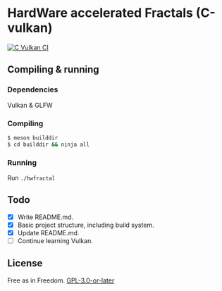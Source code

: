 # HardWare accelerated Fractals (C-vulkan)
[![C Vulkan CI](https://github.com/Dko1905/hwFractal/actions/workflows/cvCI.yml/badge.svg)](https://github.com/Dko1905/hwFractal/actions/workflows/cvCI.yml)
## Compiling & running
### Dependencies
Vulkan & GLFW

### Compiling
```sh
$ meson builddir
$ cd builddir && ninja all
```

### Running
Run `./hwfractal`

## Todo
- [X] Write README.md.
- [X] Basic project structure, including build system.
- [X] Update README.md.
- [ ] Continue learning Vulkan.

## License
Free as in Freedom. [GPL-3.0-or-later](./LICENSE)
